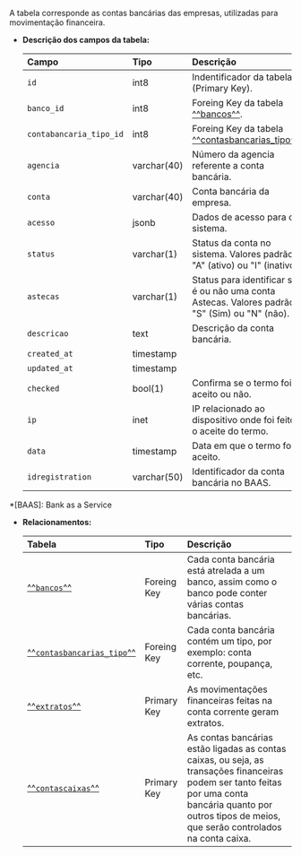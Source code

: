 A tabela corresponde as contas bancárias das empresas, utilizadas para movimentação financeira.

- **Descrição dos campos da tabela:**

  | Campo                   | Tipo        | Descrição                                                                                      |
  | :---------------------- | :---------- | :--------------------------------------------------------------------------------------------- |
  | `id`                    | int8        | Indentificador da tabela (Primary Key).                                                        |
  | `banco_id`              | int8        | Foreing Key da tabela [^^bancos^^](#bancos).                                                   |
  | `contabancaria_tipo_id` | int8        | Foreing Key da tabela [^^contasbancarias_tipo^^](#contasbancarias_tipo).                       |
  | `agencia`               | varchar(40) | Número da agencia referente a conta bancária.                                                  |
  | `conta`                 | varchar(40) | Conta bancária da empresa.                                                                     |
  | `acesso`                | jsonb       | Dados de acesso para o sistema.                                                                |
  | `status`                | varchar(1)  | Status da conta no sistema. Valores padrão: "A" (ativo) ou "I" (inativo).                      |
  | `astecas`               | varchar(1)  | Status para identificar se é ou não uma conta Astecas. Valores padrão: "S" (Sim) ou "N" (não). |
  | `descricao`             | text        | Descrição da conta bancária.                                                                   |
  | `created_at`            | timestamp   |                                                                                                |
  | `updated_at`            | timestamp   |                                                                                                |
  | `checked`               | bool(1)     | Confirma se o termo foi aceito ou não.                                                         |
  | `ip`                    | inet        | IP relacionado ao dispositivo onde foi feito o aceite do termo.                                |
  | `data`                  | timestamp   | Data em que o termo foi aceito.                                                                |
  | `idregistration`        | varchar(50) | Identificador da conta bancária no BAAS.                                                       |

*[BAAS]: Bank as a Service

- **Relacionamentos:**

  | Tabela                                              | Tipo        | Descrição                                                                       |
  | :-------------------------------------------------- | :---------- | :------------------------------------------------------------------------------ |
  | [^^`bancos`^^](#bancos)                             | Foreing Key | Cada conta bancária está atrelada a um banco, assim como o banco pode conter várias contas bancárias. |
  | [^^`contasbancarias_tipo`^^](#contasbancarias_tipo) | Foreing Key | Cada conta bancária contém um tipo, por exemplo: conta corrente, poupança, etc. |
  | [^^`extratos`^^](#extratos)                         | Primary Key | As movimentações financeiras feitas na conta corrente geram extratos.           |
  | [^^`contascaixas`^^](#contascaixas)                 | Primary Key | As contas bancárias estão ligadas as contas caixas, ou seja, as transações financeiras podem ser tanto feitas por uma conta bancária quanto por outros tipos de meios, que serão controlados na conta caixa. |